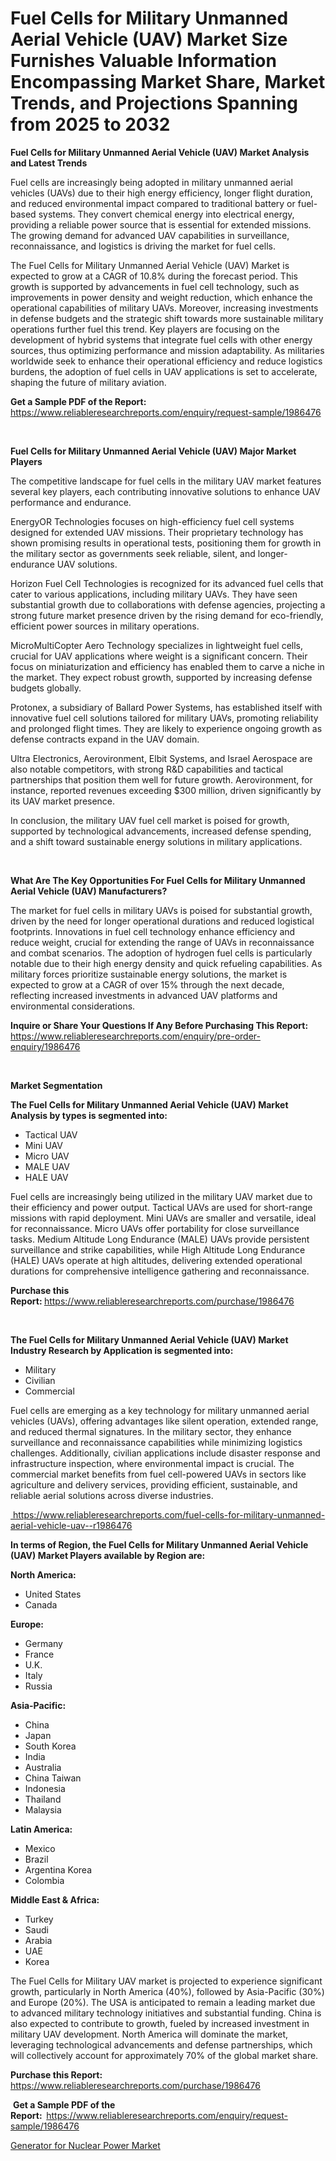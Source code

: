 <p><h1>Fuel Cells for Military Unmanned Aerial Vehicle (UAV) Market Size Furnishes Valuable Information Encompassing Market Share, Market Trends, and Projections Spanning from 2025 to 2032</h1></p><p><strong>Fuel Cells for Military Unmanned Aerial Vehicle (UAV) Market Analysis and Latest Trends</strong></p>
<p><p>Fuel cells are increasingly being adopted in military unmanned aerial vehicles (UAVs) due to their high energy efficiency, longer flight duration, and reduced environmental impact compared to traditional battery or fuel-based systems. They convert chemical energy into electrical energy, providing a reliable power source that is essential for extended missions. The growing demand for advanced UAV capabilities in surveillance, reconnaissance, and logistics is driving the market for fuel cells.</p><p>The Fuel Cells for Military Unmanned Aerial Vehicle (UAV) Market is expected to grow at a CAGR of 10.8% during the forecast period. This growth is supported by advancements in fuel cell technology, such as improvements in power density and weight reduction, which enhance the operational capabilities of military UAVs. Moreover, increasing investments in defense budgets and the strategic shift towards more sustainable military operations further fuel this trend. Key players are focusing on the development of hybrid systems that integrate fuel cells with other energy sources, thus optimizing performance and mission adaptability. As militaries worldwide seek to enhance their operational efficiency and reduce logistics burdens, the adoption of fuel cells in UAV applications is set to accelerate, shaping the future of military aviation.</p></p>
<p><strong>Get a Sample PDF of the Report:&nbsp;</strong> <a href="https://www.reliableresearchreports.com/enquiry/request-sample/1986476?utm_campaign=2098&utm_medium=2&utm_source=Github&utm_content=ia&utm_term=14022025&utm_id=fuel-cells-for-military-unmanned-aerial-vehicle-uav">https://www.reliableresearchreports.com/enquiry/request-sample/1986476</a></p>
<p>&nbsp;</p>
<p><strong>Fuel Cells for Military Unmanned Aerial Vehicle (UAV) Major Market Players</strong></p>
<p><p>The competitive landscape for fuel cells in the military UAV market features several key players, each contributing innovative solutions to enhance UAV performance and endurance. </p><p>EnergyOR Technologies focuses on high-efficiency fuel cell systems designed for extended UAV missions. Their proprietary technology has shown promising results in operational tests, positioning them for growth in the military sector as governments seek reliable, silent, and longer-endurance UAV solutions.</p><p>Horizon Fuel Cell Technologies is recognized for its advanced fuel cells that cater to various applications, including military UAVs. They have seen substantial growth due to collaborations with defense agencies, projecting a strong future market presence driven by the rising demand for eco-friendly, efficient power sources in military operations.</p><p>MicroMultiCopter Aero Technology specializes in lightweight fuel cells, crucial for UAV applications where weight is a significant concern. Their focus on miniaturization and efficiency has enabled them to carve a niche in the market. They expect robust growth, supported by increasing defense budgets globally.</p><p>Protonex, a subsidiary of Ballard Power Systems, has established itself with innovative fuel cell solutions tailored for military UAVs, promoting reliability and prolonged flight times. They are likely to experience ongoing growth as defense contracts expand in the UAV domain.</p><p>Ultra Electronics, Aerovironment, Elbit Systems, and Israel Aerospace are also notable competitors, with strong R&D capabilities and tactical partnerships that position them well for future growth. Aerovironment, for instance, reported revenues exceeding $300 million, driven significantly by its UAV market presence.</p><p>In conclusion, the military UAV fuel cell market is poised for growth, supported by technological advancements, increased defense spending, and a shift toward sustainable energy solutions in military applications.</p></p>
<p>&nbsp;</p>
<p><strong>What Are The Key Opportunities For Fuel Cells for Military Unmanned Aerial Vehicle (UAV) Manufacturers?</strong></p>
<p><p>The market for fuel cells in military UAVs is poised for substantial growth, driven by the need for longer operational durations and reduced logistical footprints. Innovations in fuel cell technology enhance efficiency and reduce weight, crucial for extending the range of UAVs in reconnaissance and combat scenarios. The adoption of hydrogen fuel cells is particularly notable due to their high energy density and quick refueling capabilities. As military forces prioritize sustainable energy solutions, the market is expected to grow at a CAGR of over 15% through the next decade, reflecting increased investments in advanced UAV platforms and environmental considerations.</p></p>
<p><strong>Inquire or Share Your Questions If Any Before Purchasing This Report:</strong> <a href="https://www.reliableresearchreports.com/enquiry/pre-order-enquiry/1986476?utm_campaign=2098&utm_medium=2&utm_source=Github&utm_content=ia&utm_term=14022025&utm_id=fuel-cells-for-military-unmanned-aerial-vehicle-uav">https://www.reliableresearchreports.com/enquiry/pre-order-enquiry/1986476</a></p>
<p>&nbsp;</p>
<p><strong>Market Segmentation</strong></p>
<p><strong>The Fuel Cells for Military Unmanned Aerial Vehicle (UAV) Market Analysis by types is segmented into:</strong></p>
<p><ul><li>Tactical UAV</li><li>Mini UAV</li><li>Micro UAV</li><li>MALE UAV</li><li>HALE UAV</li></ul></p>
<p><p>Fuel cells are increasingly being utilized in the military UAV market due to their efficiency and power output. Tactical UAVs are used for short-range missions with rapid deployment. Mini UAVs are smaller and versatile, ideal for reconnaissance. Micro UAVs offer portability for close surveillance tasks. Medium Altitude Long Endurance (MALE) UAVs provide persistent surveillance and strike capabilities, while High Altitude Long Endurance (HALE) UAVs operate at high altitudes, delivering extended operational durations for comprehensive intelligence gathering and reconnaissance.</p></p>
<p><strong>Purchase this Report:&nbsp;</strong><a href="https://www.reliableresearchreports.com/purchase/1986476?utm_campaign=2098&utm_medium=2&utm_source=Github&utm_content=ia&utm_term=14022025&utm_id=fuel-cells-for-military-unmanned-aerial-vehicle-uav">https://www.reliableresearchreports.com/purchase/1986476</a></p>
<p>&nbsp;</p>
<p><strong>The Fuel Cells for Military Unmanned Aerial Vehicle (UAV) Market Industry Research by Application is segmented into:</strong></p>
<p><ul><li>Military</li><li>Civilian</li><li>Commercial</li></ul></p>
<p><p>Fuel cells are emerging as a key technology for military unmanned aerial vehicles (UAVs), offering advantages like silent operation, extended range, and reduced thermal signatures. In the military sector, they enhance surveillance and reconnaissance capabilities while minimizing logistics challenges. Additionally, civilian applications include disaster response and infrastructure inspection, where environmental impact is crucial. The commercial market benefits from fuel cell-powered UAVs in sectors like agriculture and delivery services, providing efficient, sustainable, and reliable aerial solutions across diverse industries.</p></p>
<p><a href="https://www.reliableresearchreports.com/fuel-cells-for-military-unmanned-aerial-vehicle-uav--r1986476?utm_campaign=2098&utm_medium=2&utm_source=Github&utm_content=ia&utm_term=14022025&utm_id=fuel-cells-for-military-unmanned-aerial-vehicle-uav">&nbsp;https://www.reliableresearchreports.com/fuel-cells-for-military-unmanned-aerial-vehicle-uav--r1986476</a></p>
<p><strong>In terms of Region, the Fuel Cells for Military Unmanned Aerial Vehicle (UAV) Market Players available by Region are:</strong></p>
<p>
    <p> <strong> North America: </strong>
        <ul>
            <li>United States</li>
            <li>Canada</li>
        </ul>
        </p> 
    <p> <strong> Europe: </strong>
        <ul>
            <li>Germany</li>
            <li>France</li>
            <li>U.K.</li>
            <li>Italy</li>
            <li>Russia</li>
        </ul>
        </p> 
    <p> <strong> Asia-Pacific: </strong>
        <ul>
            <li>China</li>
            <li>Japan</li>
            <li>South Korea</li>
            <li>India</li>
            <li>Australia</li>
            <li>China Taiwan</li>
            <li>Indonesia</li>
            <li>Thailand</li>
            <li>Malaysia</li>
        </ul>
        </p> 
    <p> <strong> Latin America: </strong>
        <ul>
            <li>Mexico</li>
            <li>Brazil</li>
            <li>Argentina Korea</li>
            <li>Colombia</li>
        </ul>
        </p> 
    <p> <strong> Middle East & Africa: </strong>
        <ul>
            <li>Turkey</li>
            <li>Saudi</li>
            <li>Arabia</li>
            <li>UAE</li>
            <li>Korea</li>
        </ul>
    </p>
    </p>
<p><p>The Fuel Cells for Military UAV market is projected to experience significant growth, particularly in North America (40%), followed by Asia-Pacific (30%) and Europe (20%). The USA is anticipated to remain a leading market due to advanced military technology initiatives and substantial funding. China is also expected to contribute to growth, fueled by increased investment in military UAV development. North America will dominate the market, leveraging technological advancements and defense partnerships, which will collectively account for approximately 70% of the global market share.</p></p>
<p><strong>Purchase this Report: </strong><a href="https://www.reliableresearchreports.com/purchase/1986476?utm_campaign=2098&utm_medium=2&utm_source=Github&utm_content=ia&utm_term=14022025&utm_id=fuel-cells-for-military-unmanned-aerial-vehicle-uav">https://www.reliableresearchreports.com/purchase/1986476</a></p>
<p>&nbsp;<strong>Get a Sample PDF of the Report:&nbsp;&nbsp;</strong><a href="https://www.reliableresearchreports.com/enquiry/request-sample/1986476?utm_campaign=2098&utm_medium=2&utm_source=Github&utm_content=ia&utm_term=14022025&utm_id=fuel-cells-for-military-unmanned-aerial-vehicle-uav">https://www.reliableresearchreports.com/enquiry/request-sample/1986476</a></p>
<p><strong></strong></p>
<p><p><a href="https://github.com/bmorecock/Market-Research-Report-List-6/blob/main/generator-for-nuclear-power-market.md?utm_campaign=2098&utm_medium=2&utm_source=Github&utm_content=ia&utm_term=14022025&utm_id=fuel-cells-for-military-unmanned-aerial-vehicle-uav">Generator for Nuclear Power Market</a></p></p>
